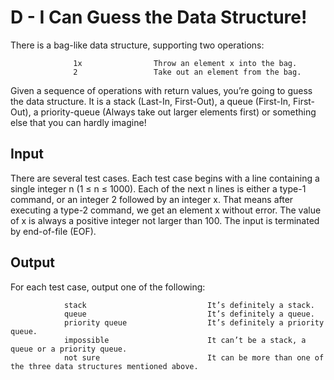 # D - I Can Guess the Data Structure!


There is a bag-like data structure, supporting two operations:

                  1x                Throw an element x into the bag.
                  2                 Take out an element from the bag.

   Given a sequence of operations with return values, you’re going to guess the data structure. It is
a stack (Last-In, First-Out), a queue (First-In, First-Out), a priority-queue (Always take out larger
elements first) or something else that you can hardly imagine!

## Input
There are several test cases. Each test case begins with a line containing a single integer n (1 ≤ n ≤
1000). Each of the next n lines is either a type-1 command, or an integer 2 followed by an integer x.
That means after executing a type-2 command, we get an element x without error. The value of x
is always a positive integer not larger than 100. The input is terminated by end-of-file (EOF).

## Output
For each test case, output one of the following:

                stack                           It’s definitely a stack.
                queue                           It’s definitely a queue.
                priority queue                  It’s definitely a priority queue.
                impossible                      It can’t be a stack, a queue or a priority queue.
                not sure                        It can be more than one of the three data structures mentioned above.